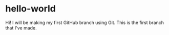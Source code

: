 # hello-world

Hi! I will be making my first GitHub branch using Git. This is the first 
branch that I've made. 
